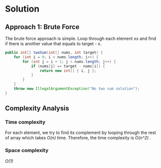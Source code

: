 # Solution

## Approach 1: Brute Force 

The brute force approach is simple. Loop through each element xx and find if there is another value that equals to target - x.

```java
public int[] twoSum(int[] nums, int target) {
    for (int i = 0; i < nums.length; i++) {
        for (int j = i + 1; j < nums.length; j++) {
            if (nums[j] == target - nums[i]) {
                return new int[] { i, j };
            }
        }
    }
    throw new IllegalArgumentException("No two sum solution");
}
```

## Complexity Analysis
    
### Time complexity 

For each element, we try to find its complement by looping through the rest of array which takes *O(n)* time.
Therefore, the time complexity is *O(n^2)* .

### Space complexity

*O(1)*

